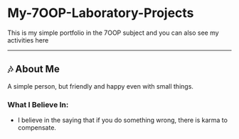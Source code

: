 # My-7OOP-Laboratory-Projects
This is my simple portfolio in the 7OOP subject and you can also see my activities here

---
## :notes: About Me
A simple person, but friendly and happy even with small things.

### What I Believe In:
- I believe in the saying that if you do something wrong, there is karma to compensate.
